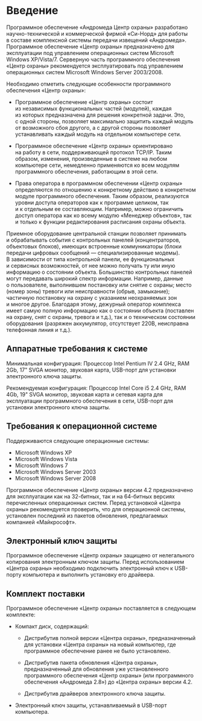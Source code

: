 # Введение

Программное обеспечение «Андромеда Центр охраны» разработано научно-технической и коммерческой фирмой «Си-Норд» для работы в составе комплексной системы передачи извещений «Андромеда». Программное обеспечение «Центр охраны» предназначено для эксплуатации под управлением операционных систем Microsoft Windows XP/Vista/7. Серверную часть программного обеспечения «Центр охраны» рекомендуется эксплуатировать под управлением операционных систем Microsoft Windows Server 2003/2008.

Необходимо отметить следующие особенности программного обеспечения «Центр охраны»:

* Программное обеспечение «Центр охраны» состоит из независимых функциональных частей (модулей), каждая из которых предназначена для решения конкретной задачи. Это, с одной стороны, позволяет максимально защитить каждый модуль от возможного сбоя другого, а с другой стороны позволяет устанавливать каждый модуль на отдельном компьютере сети.

* Программное обеспечение «Центр охраны» ориентировано на работу в сети, поддерживающей протокол TCP/IP. Таким образом, изменения, произведенные в системе на любом компьютере сети, немедленно применяются ко всем модулям программного обеспечения, работающим в этой сети.

* Права оператора в программном обеспечении «Центр охраны» определяются по отношению к конкретному действию в конкретном модуле программного обеспечения. Таким образом, реализуются уровни доступа операторов как к программе целиком, так и к отдельным ее составляющим. Например, можно ограничить доступ оператора как ко всему модулю «Менеджер объектов», так и только к функции редактирования расписания охраны объекта.

Приемное оборудование центральной станции позволяет принимать и обрабатывать события с контрольных панелей (концентраторов, объектовых блоков), имеющих встроенные коммуникаторы (блоки передачи цифровых сообщений — специализированные модемы). В зависимости от типа контрольной панели, ее функциональных и сервисных возможностей, от нее можно получать ту или иную информацию о состоянии объекта. Большинство контрольных панелей могут передавать широкий спектр информации. Например, данные о пользователе, выполнившем постановку или снятие с охраны; место (номер зоны) тревоги или неисправности (обрыв, замыкание); частичную постановку на охрану с указанием неохраняемых зон и многое другое. Благодаря этому, дежурный оператор комплекса имеет самую полную информацию как о состоянии объекта (поставлен на охрану, снят с охраны, тревога и т.д.), так и о техническом состоянии оборудования (разряжен аккумулятор, отсутствует 220В, неисправна телефонная линия и т.д.).

## Аппаратные требования к системе

Минимальная конфигурация: Процессор Intel Pentium IV 2.4 GHz, RAM 2Gb, 17\" SVGA монитор, звуковая карта, USB-порт для установки электронного ключа защиты.

Рекомендуемая конфигурация: Процессор Intel Core i5 2.4 GHz, RAM 4Gb, 19\" SVGA монитор, звуковая карта и сетевая карта для эксплуатации программного обеспечения в сети, USB-порт для установки электронного ключа защиты.

## Требования к операционной системе

Поддерживаются следующие операционные системы:

* Microsoft Windows XP
* Microsoft Windows Vista
* Microsoft Windows 7
* Microsoft Windows Server 2003
* Microsoft Windows Server 2008

Программное обеспечение «Центр охраны» версии 4.2 предназначено для эксплуатации как на 32-битных, так и на 64-битных версиях перечисленных операционных систем.
Перед установкой «Центра охраны» рекомендуется проверить, что для операционной системы, установлен последний из пакетов обновления, предлагаемых компанией «Майкрософт».

## Электронный ключ защиты
Программное обеспечение «Центр охраны» защищено от нелегального копирования электронным ключом защиты. Перед использованием «Центра охраны» необходимо подключить электронный ключ к USB-порту компьютера и выполнить установку его драйвера.

## Комплект поставки
Программное обеспечение «Центр охраны» поставляется в следующем комплекте:

* Компакт диск, содержащий:

	* Дистрибутив полной версии «Центра охраны», предназначенный для установки «Центра охраны» на новый компьютер, где программное обеспечение ранее не было установлено.

	* Дистрибутив пакета обновления «Центра охраны», предназначенный для обновления уже установленного программного обеспечения «Центр охраны» (или программного обеспечения «Андромеда 2.8») до «Центра охраны» версии 4.2.

	* Дистрибутив драйверов электронного ключа защиты.

* Электронный ключ защиты, устанавливаемый в USB-порт компьютера.

